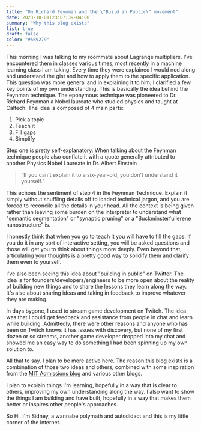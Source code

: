 ```yaml
---
title: "On Richard Feynman and the \"Build in Public\" movement"
date: 2023-10-01T23:07:39-04:00
summary: "Why this blog exists"
list: true
draft: false
color: "#5B9279"
---
```


This morning I was talking to my roommate about Lagrange multipliers. I've encountered them in classes various times, most recently in a machine learning class I am taking. Every time they were explained I would nod along and understand the gist and how to apply them to the specific application. This question was more general and in explaining it to him, I clarified a few key points of my own understanding. This is basically the idea behind the Feynman technique. The eponymous technique was pioneered to Dr. Richard Feynman a Nobel laureate who studied physics and taught at Caltech. The idea is composed of 4 main parts:

1. Pick a topic
2. Teach it
3. Fill gaps
4. Simplify

Step one is pretty self-explanatory. When talking about the Feynman technique people also conflate it with a quote generally attributed to another Physics Nobel Laureate in Dr. Albert Einstein

> “If you can't explain it to a six-year-old, you don't understand it yourself.”

This echoes the sentiment of step 4 in the Feynman Technique. Explain it simply without shuffling details off to loaded technical jargon, and you are forced to reconcile all the details in your head. All the context is being given rather than leaving some burden on the interpreter to understand what "semantic segmentation" or "synaptic pruning" or a "Buckminsterfullerene nanostructure" is. 

I honestly think that when you go to teach it you will have to fill the gaps. If you do it in any sort of interactive setting, you will be asked questions and those will get you to think about things more deeply. Even beyond that, articulating your thoughts is a pretty good way to solidify them and clarify them even to yourself.

I've also been seeing this idea about "building in public" on Twitter. The idea is for founders/developers/engineers to be more open about the reality of building new things and to share the lessons they learn along the way. It's also about sharing ideas and taking in feedback to improve whatever they are making.

In days bygone, I used to stream game development on Twitch. The idea was that I could get feedback and assistance from people in chat and learn while building. Admittedly, there were other reasons and anyone who has been on Twitch knows it has issues with discovery, but none of my first dozen or so streams, another game developer dropped into my chat and showed me an easy way to do something I had been spinning up my own solution to.

All that to say. I plan to be more active here. The reason this blog exists is a combination of those two ideas and others, combined with some inspiration from the [MIT Admissions blog](https://mitadmissions.org) and various other blogs.

I plan to explain things I'm learning, hopefully in a way that is clear to others, improving my own understanding along the way. I also want to show the things I am building and have built, hopefully in a way that makes them better or inspires other people's approaches.

So Hi. I'm Sidney, a wannabe polymath and autodidact and this is my little corner of the internet.